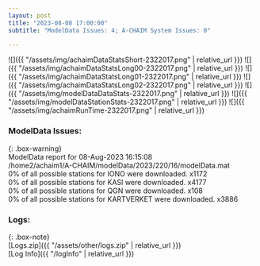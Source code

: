 ```yaml
---
layout: post
title: "2023-08-08 17:00:00"
subtitle: "ModelData Issues: 4; A-CHAIM System Issues: 0"

---
```


![]({{ "/assets/img/achaimDataStatsShort-2322017.png" | relative_url }})
![]({{ "/assets/img/achaimDataStatsLong00-2322017.png" | relative_url }})
![]({{ "/assets/img/achaimDataStatsLong01-2322017.png" | relative_url }})
![]({{ "/assets/img/achaimDataStatsLong02-2322017.png" | relative_url }})
![]({{ "/assets/img/modelDataDataStats-2322017.png" | relative_url }})
![]({{ "/assets/img/modelDataStationStats-2322017.png" | relative_url }})
![]({{ "/assets/img/achaimRunTime-2322017.png" | relative_url }})


### ModelData Issues:  
  
{: .box-warning}  
 ModelData report for 08-Aug-2023 16:15:08   
 /home2/achaim1/A-CHAIM/modelData/2023/220/16/modelData.mat   
 0% of all possible stations for IONO were downloaded. x1172   
 0% of all possible stations for KASI were downloaded. x4177   
 0% of all possible stations for QGN were downloaded. x108   
 0% of all possible stations for KARTVERKET were downloaded. x3886   
  


### Logs:  
  
{: .box-note}  
[Logs.zip]({{ "/assets/other/logs.zip" | relative_url }})  
[Log Info]({{ "/logInfo" | relative_url }})  
